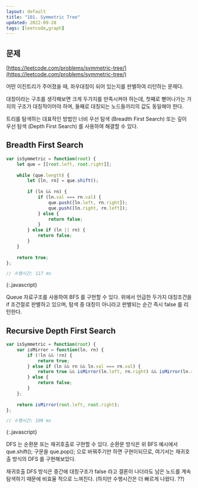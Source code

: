 ```yaml
---
layout: default
title: "101. Symmetric Tree"
updated: 2022-09-28
tags: [leetcode,graph]
---
```


## 문제

[https://leetcode.com/problems/symmetric-tree/](https://leetcode.com/problems/symmetric-tree/)

어떤 이진트리가 주어졌을 때, 좌우대칭이 되어 있는지를 판별하여 리턴하는 문제다.

대칭이라는 구조를 생각해보면 크게 두가지를 만족시켜야 하는데, 첫째로 뻗어나가는 가지의 구조가 대칭적이어야 하며, 둘째로 대칭되는 노드들끼리의 값도 동일해야 한다.

트리를 탐색하는 대표적인 방법인 너비 우선 탐색 (Breadth First Search) 또는 깊이 우선 탐색 (Depth First Search) 를 사용하여 해결할 수 있다.

## Breadth First Search

```js
var isSymmetric = function(root) {
    let que = [[root.left, root.right]];
    
    while (que.length) {
        let [ln, rn] = que.shift();
        
        if (ln && rn) {
            if (ln.val === rn.val) {
                que.push([ln.left, rn.right]);
                que.push([ln.right, rn.left]);
            } else {
                return false;
            }
        } else if (ln || rn) {
            return false;
        }
    }
    
    return true;
};

// 수행시간: 117 ms
```
{:.javascript}

Queue 자료구조를 사용하여 BFS 를 구현할 수 있다. 위에서 언급한 두가지 대칭조건을 if 조건절로 판별하고 있으며, 탐색 중 대칭이 아니라고 판별되는 순간 즉시 false 를 리턴한다.

## Recursive Depth First Search

```js
var isSymmetric = function(root) {
    var isMirror = function(ln, rn) {
        if (!ln && !rn) {
            return true;
        } else if (ln && rn && ln.val === rn.val) {
            return true && isMirror(ln.left, rn.right) && isMirror(ln.right, rn.left);
        } else {
            return false;
        }
    };
    
    return isMirror(root.left, root.right);
};

// 수행시간: 109 ms
```
{:.javascript}

DFS 는 순환문 또는 재귀호출로 구현할 수 있다. 순환문 방식은 위 BFS 예시에서 que.shift(); 구문을 que.pop(); 으로 바꿔주기만 하면 구현이되므로, 여기서는 재귀호출 방식의 DFS 를 구현해보았다.

재귀호출 DFS 방식은 중간에 대칭구조가 false 라고 결론이 나더라도 남은 노드를 계속 탐색하기 때문에 비효율 적으로 느껴진다. (하지만 수행시간은 더 빠르게 나왔다. ??)
